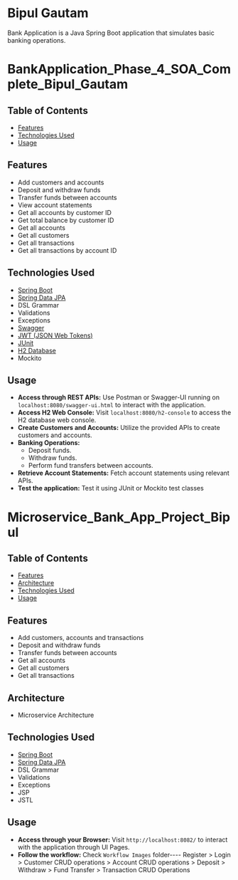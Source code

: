 # Bipul Gautam

Bank Application is a Java Spring Boot application that simulates basic banking operations.

# BankApplication_Phase_4_SOA_Complete_Bipul_Gautam

## Table of Contents

- [Features](#features)
- [Technologies Used](#technologies-used)
- [Usage](#usage)

## Features

- Add customers and accounts
- Deposit and withdraw funds
- Transfer funds between accounts
- View account statements
- Get all accounts by customer ID
- Get total balance by customer ID
- Get all accounts
- Get all customers
- Get all transactions
- Get all transactions by account ID

## Technologies Used

- [Spring Boot](https://spring.io/projects/spring-boot)
- [Spring Data JPA](https://spring.io/projects/spring-data-jpa)
- DSL Grammar
- Validations
- Exceptions
- [Swagger](https://swagger.io/)
- [JWT (JSON Web Tokens)](https://jwt.io/)
- [JUnit](https://junit.org/)
- [H2 Database](https://www.h2database.com/)
- Mockito

## Usage

- **Access through REST APIs:** Use Postman or Swagger-UI running on `localhost:8080/swagger-ui.html` to interact with the application.
- **Access H2 Web Console:** Visit `localhost:8080/h2-console` to access the H2 database web console.
- **Create Customers and Accounts:** Utilize the provided APIs to create customers and accounts.
- **Banking Operations:**
  - Deposit funds.
  - Withdraw funds.
  - Perform fund transfers between accounts.
- **Retrieve Account Statements:** Fetch account statements using relevant APIs.
- **Test the application:**  Test it using JUnit or Mockito test classes



# Microservice_Bank_App_Project_Bipul

## Table of Contents

- [Features](#features)
- [Architecture](#architecture)
- [Technologies Used](#technologies-used)
- [Usage](#usage)

## Features

- Add customers, accounts and transactions
- Deposit and withdraw funds
- Transfer funds between accounts
- Get all accounts
- Get all customers
- Get all transactions

## Architecture

- Microservice Architecture

## Technologies Used

- [Spring Boot](https://spring.io/projects/spring-boot)
- [Spring Data JPA](https://spring.io/projects/spring-data-jpa)
- DSL Grammar
- Validations
- Exceptions
- JSP
- JSTL

## Usage

- **Access through your Browser:** Visit `http://localhost:8082/` to interact with the application through UI Pages.
- **Follow the workflow:** Check `Workflow Images` folder---- Register > Login > Customer CRUD operations > Account CRUD operations > Deposit > Withdraw > Fund Transfer > Transaction CRUD Operations





